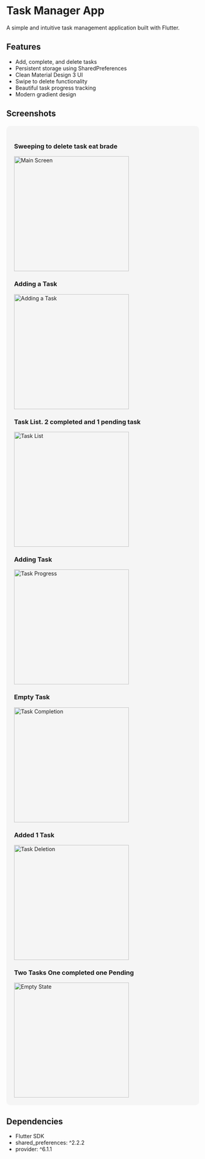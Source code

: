 # Task Manager App

A simple and intuitive task management application built with Flutter.

## Features
- Add, complete, and delete tasks
- Persistent storage using SharedPreferences
- Clean Material Design 3 UI
- Swipe to delete functionality
- Beautiful task progress tracking
- Modern gradient design

## Screenshots
<div style="background-color: #f5f5f5; padding: 20px; border-radius: 10px; margin: 20px 0;">

### Sweeping to delete task eat brade
<img src="screenshots/5913733658500517030_119.jpg" width="300" alt="Main Screen">

### Adding a Task
<img src="screenshots/5913733658500517031_119.jpg" width="300" alt="Adding a Task">

### Task List. 2 completed and 1 pending task 
<img src="screenshots/5913733658500517032_119.jpg" width="300" alt="Task List">

### Adding Task
<img src="screenshots/5913733658500517033_119.jpg" width="300" alt="Task Progress">

### Empty Task
<img src="screenshots/5913733658500517034_119.jpg" width="300" alt="Task Completion">

### Added 1 Task
<img src="screenshots/5913733658500517035_119.jpg" width="300" alt="Task Deletion">

### Two Tasks One completed one Pending 
<img src="screenshots/5913733658500517036_119.jpg" width="300" alt="Empty State">
</div>

## Dependencies
- Flutter SDK
- shared_preferences: ^2.2.2
- provider: ^6.1.1